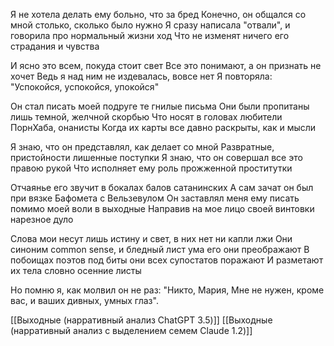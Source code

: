 Я не хотела делать ему больно, что за бред
Конечно, он общался со мной столько, сколько было нужно
Я сразу написала "отвали", и говорила про нормальный жизни ход
Что не изменят ничего его страдания и чувства

И ясно это всем, покуда стоит свет
Все это понимают, а он признать не хочет
Ведь я над ним не издевалась, вовсе нет
Я повторяла: "Успокойся, успокойся, упокойся"

Он стал писать моей подруге те гнилые письма
Они были пропитаны лишь темной, желчной скорбью
Что носят в головах любители ПорнХаба, онанисты
Когда их карты все давно раскрыты, как и мысли

Я знаю, что он представлял, как делает со мной
Развратные, пристойности лишенные поступки
Я знаю, что он совершал все это правою рукой
Что исполняет ему роль прожженной проститутки

Отчаянье его звучит в бокалах балов сатанинских
А сам зачат он был при вязке Бафомета с Вельзевулом
Он заставлял меня ему писать помимо моей воли в выходные
Направив на мое лицо своей винтовки нарезное дуло

Слова мои несут лишь истину и свет, в них нет ни капли лжи
Они синоним common sense, и бледный лист ума его они преображают
В побоищах поэтов под биты они всех супостатов поражают
И разметают их тела словно осенние листы

Но помню я, как молвил он не раз: "Никто, Мария,
Мне не нужен, кроме вас, и ваших дивных, умных глаз".

[[Выходные (нарративный анализ ChatGPT 3.5)]]
[[Выходные (нарративный анализ с выделением семем Claude 1.2)]]
